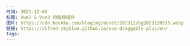```yaml
---
时间: 2023-12-08
标题: Vue2 & Vue3 的拖拽组件
图片: https://cdn.beekka.com/blogimg/asset/202312/bg2023120515.webp
链接: https://alfred-skyblue.github.io/vue-draggable-plus/en/
tags:
---
```




